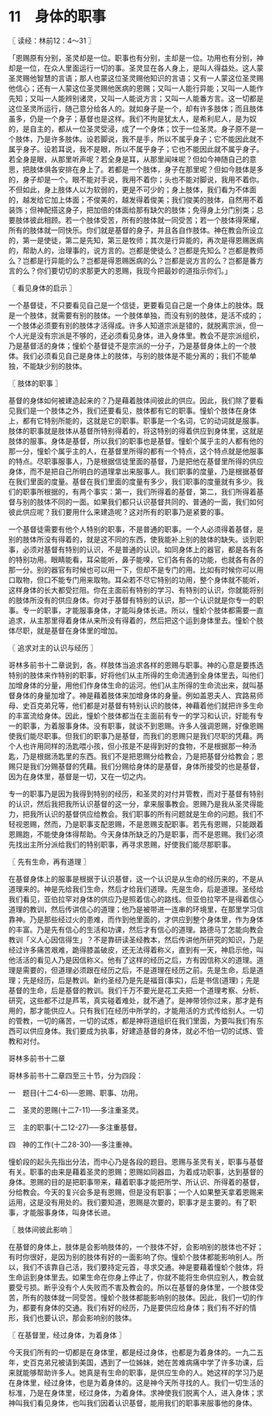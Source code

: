# 11　身体的职事



〖 读经：林前12：4～31 〗

「恩赐原有分别，圣灵却是一位。职事也有分别，主却是一位。功用也有分别，神却是一位，在众人里面运行一切的事。圣灵显在各人身上，是叫人得益处。这人蒙圣灵赐他智慧的言语；那人也蒙这位圣灵赐他知识的言语；又有一人蒙这位圣灵赐他信心；还有一人蒙这位圣灵赐他医病的恩赐；又叫一人能行异能；又叫一人能作先知；又叫一人能辨别诸灵，又叫一人能说方言；又叫一人能番方言。这一切都是这位圣灵所运行，随己意分给各人的。就如身子是一个，却有许多肢体；而且肢体虽多，仍是一个身子；基督也是这样。我们不拘是犹太人，是希利尼人，是为奴的，是自主的，都从一位圣灵受浸，成了一个身体；饮于一位圣灵。身子原不是一个肢体，乃是许多肢体。设若脚说，我不是手，所以不属乎身子；它不能因此就不属乎身子。设若耳说，我不是眼，所以不属乎身子；它也不能因此就不属乎身子。若全身是眼，从那里听声呢？若全身是耳，从那里闻味呢？但如今神随自己的意思，把肢体俱各安排在身上了。若都是一个肢体，身子在那里呢？但如今肢体是多的，身子却是一个。眼不能对手说，我用不着你；头也不能对脚说，我用不着你。不但如此，身上肢体人以为软弱的，更是不可少的；身上肢体，我们看为不体面的，越发给它加上体面；不俊美的，越发得着俊美；我们俊美的肢体，自然用不着装饰；但神配搭这身子，把加倍的体面给那有缺欠的肢体；免得身上分门别类；总要肢体彼此相顾。若一个肢体受苦，所有的肢体就一同受苦；若一个肢体得荣耀，所有的肢体就一同快乐。你们就是基督的身子，并且各自作肢体。神在教会所设立的，第一是使徒，第二是先知，第三是牧师；其次是行异能的，再次是得恩赐医病的，帮助人的，治理事的，说方言的。岂都是使徒么？岂都是先知么？岂都是教师么？岂都是行异能的么？岂都是得恩赐医病的么？岂都是说方言的么？岂都是番方言的么？你们要切切的求那更大的恩赐，我现今把最妙的道指示你们。」



〖 看见身体的启示 〗

一个基督徒，不只要看见自己是一个信徒，更要看见自己是一个身体上的肢体。既是一个肢体，就需要有别的肢体。一个肢体单独，而没有别的肢体，是活不成的；一个肢体必须要有别的肢体才活得成。许多人知道宗派是错的，就脱离宗派，但一个人光是没有宗派是不够的，还必须看见身体，进入身体里。教会不是宗派组织，乃是基督活的身体；憧蚧个基督徒不是宗派的一分子，乃是基督身体上的一个肢体。我们必须看见自己是身体上的肢体，与别的肢体是不能分离的；我们不能单独，不能缺少别的肢体。



〖 肢体的职事 〗

基督的身体如何被建造起来的？乃是藉着肢体间彼此的供应。因此，我们除了要看见我们是一个肢体之外，我们还要看见，肢体都有它的职事。憧蚧个肢体在身体上，都有它特别所能的，这就是它的职事。职事是一个名词，它的动词就是服事。肢体的职事就是肢体从基督所特别得着的，将这特别的得着供应到身体里，这就是肢体的服事。身体是基督，所以我们的职事也是基督。憧蚧个属乎主的人都有他的那一分，憧蚧个属乎主的人，在基督里所得的都有一个特点，这个特点就是他服事的特点。尽职事服事人，乃是根据信徒里面的基督，乃是把他在基督里所得的供应身体，而不是把自己所明白的道理拿出来服事人。我们职事的度量，乃是根据基督在我们里面的度量。基督在我们里面的度量有多少，我们职事的度量就有多少。我们的职事所根据的，有两个事实：第一，我们所得着的基督，第二，我们所得着基督与别的肢体不同的一面。如果我们都只认识基督共同的、普通的一面，我们如何彼此供应呢？我们要用什么来建造呢？这对所有的职事乃是紧要的事。

一个基督徒需要有他个人特别的职事，不是普通的职事。一个人必须得着基督，是别的肢体所没有得着的，就是这不同的东西，使我能补上别的肢体的缺失。谈到职事，必须对基督有特别的认识，不是普通的认识。如同身体上的器官，都是各有各的特别功用。眼睛能看，耳朵能听，鼻子能嗅，它们各有各的功能，也就各有各的那一分。别的器官有时候也可以用一下，但却不是专门的用。比如有时候你可以用口取物，但口不能专门用来取物。耳朵若不尽它特别的功用，整个身体就不能听，这样身体的长大都受拦阻。你在主面前有特别的学习、有特别的认识，你就能将别的肢体所没有的供应身体。你对于基督有特别的认识，那一个认识就是你专一的职事。专一的职事，才能服事身体，才能叫身体长进。所以，憧蚧个肢体都需要一直追求，从主那里得着身体从来所没有得着的，然后把这个运到身体里去。憧蚧个肢体尽职，就是基督在身体里的增加。



〖 追求对主的认识与经历 〗

哥林多前书十二章说到，各。样肢体当追求各样的恩赐与职事。神的心意是要拣选特别的肢体来作特别的职事，好将他们从主所得的生命流通到全身体里去，叫他们加增身体的分量，用他们作身体生命的运河。他们从主所得的生命流出来，就叫基督身体的身量加增了。神是藉着肢体来加增身体的身量。例如盖恩夫人、宾路易师母、史百克弟兄等，他们都是对基督有特别认识的肢体，神藉着他们就把许多生命的丰富流给身体。因此，憧蚧个肢体都当在主面前有专一的学习和认识，好能有专一的职事，为着服事身体。没有职事，就谈不到恩赐。许多人强调恩赐，好像恩赐使我们能尽职事。但我们的职事乃是基督，而我们的恩赐只是我们尽职的凭藉。两个人也许用同样的汤匙喂小孩，但小孩是不是得到好的食物，不是根据那一种汤匙，乃是根据汤匙里的东西。我们不是把恩赐分给教会，乃是把基督分给教会；恩赐只是我们分赐基督的凭藉。我们分赐给身体的是基督，身体所接受的也是基督，因为在身体里，基督是一切，又在一切之内。

专一的职事乃是因为我得到特别的经历，和圣灵的对付并管教，而对于基督有特别的认识，然后我把我所认识基督的这一分，拿来服事教会。恩赐乃是我从圣灵得能力，把我所认识的基督供应给教会。我们职事的所有问题就是生命的问题。我们不轻视恩赐，然而，乃是职事支配恩赐，不是恩赐支配职事。若先有恩赐，只能跟着恩赐跑，不能使身体得帮助。今天身体所缺乏的乃是职事，而不是恩赐。我们必须先找出主所分派给我们的特别职事，再寻求恩赐，好使我们能尽那职事。



〖 先有生命，再有道理 〗

在基督身体上的服事是根据于认识基督，这一个认识是从生命的经历来的，不是从道理来的。神是先给我们生命，然后才给我们道理。先是生命，后是道理。圣经给我们看见，亚伯拉罕对身体的供应乃是照着信心的路线。但亚伯拉罕不是得着信心道理的教训，然后传讲信心的道理；他乃是被带进一连串的环境里，在那里学习信靠神。乃是那些经过火的患难，而作到他里面的，才供应到整个身体里，作为身体的丰富。乃是先有信心的生活和功课，然后才有信心的道理。路德马丁怎能向教会教训「义人心因信得生」？不是靠研读圣经教本，然后传讲他所研究的知识，乃是经过许多痛苦艰难，跪得膝盖破皮，还无法得着称义，直到有一天，神启示他，叫他活活的看见人乃是因信称义。他有了这样的经历之后，方有因信称义的道理。道理是需要的，但道理必须跟在经历之后，不是道理在经历之前。先是生命，后是道理；先是经历，后是教训。新约圣经乃是先是福音(事实)，后是书信(道理)；先是基督的生命，后是基督的教训。我们千万不要光是花工夫把一个道理考察、分析、研究，这些都不过是芦苇，真实碰着难处，就不通了。是神带领你过来，那才是有用的，那才能供应人。只有我们在经历中所学的，才能用活的方式传给别人。一切的管教，一切的痛苦，一切的试炼，都是神将道组织在我们里面，为要叫我们有东西可以供应身体。我们要成为执事，好建造基督的身体，就必不怕一切的试炼、管教和对付。

哥林多前书十二章

哥林多前书十二章四至三十节，分为四段：

一　题目(十二4-6)──恩赐、职事、功用。

二　圣灵的恩赐(十二7-11)──多注重圣灵。

三　主的职事(十二12-27)──多注重基督。

四　神的工作(十二28-30)──多注重神。

憧蚧段的起头先指出分法，而中心乃是各段的题目。恩赐与圣灵有关，职事与基督有关。职事的由来是藉着圣灵的恩赐；恩赐如同器皿，为着成功职事，达到基督的身体。恩赐的目的是把职事带来，藉着职事才能把所学、所认识、所得着的基督，分给教会。今天的复兴会多是有恩赐，但是没有职事；一个人如果整天拿着恩赐来运用，这是没有用处的。我们要知道，恩赐是次要的，职事才是主要的。有了职事，才能服事身体，叫身体长进。



〖 肢体间彼此影响 〗

在基督的身体上，肢体是会影响肢体的，一个肢体不好，会影响别的肢体也不好；有时你很好，是因为别的肢体有好的一面影响了你。憧蚧个肢体都能影响别人。所以，我们不该靠自己活，我们要持定元首，寻求交通。神是要藉着憧蚧个肢体，将生命运到身体里去。如果生命在你身上停止了，你就不能将生命供应别人，教会就要受亏损。断乎没有个人失败而不害及教会的。所以在基督的身体里，一个肢体受苦，所有的肢体就一同受苦。憧蚧个肢体都能影响别的肢体。因此，我们一切的作为，都要有身体的交通。我们有好的经历，乃是要供应给身体；我们有不好的情形，我们也要认识，那会影响别的肢体。



〖 在基督里，经过身体，为着身体 〗

今天我们所有的一切都是在身体里，都是经过身体，也都是为着身体的。一九二五年，史百克弟兄被请到美国，遇到了一位姊妹，她在苦难病痛中学了许多功课，后来就能够帮助许多人。她真是有生命的职事，是供应生命的人。她这样的学习乃是在身体里，经过身体，也是为着身体的。这是神今天所寻找的人。我们一切生活的标准，乃是在身体里，经过身体，为着身体。求神使我们脱离个人，进入身体；求神叫我们看见身体，也叫我们因着认识基督，能用我们的职事来服事他的身体。

